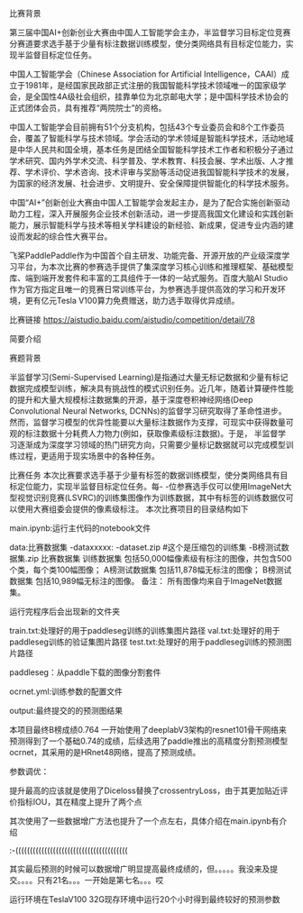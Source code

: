 比赛背景

第三届中国AI+创新创业大赛由中国人工智能学会主办，半监督学习目标定位竞赛分赛道要求选手基于少量有标注数据训练模型，使分类网络具有目标定位能力，实现半监督目标定位任务。

中国人工智能学会（Chinese Association for Artificial Intelligence，CAAI）成立于1981年，是经国家民政部正式注册的我国智能科学技术领域唯一的国家级学会，是全国性4A级社会组织，挂靠单位为北京邮电大学；是中国科学技术协会的正式团体会员，具有推荐“两院院士”的资格。

中国人工智能学会目前拥有51个分支机构，包括43个专业委员会和8个工作委员会，覆盖了智能科学与技术领域。学会活动的学术领域是智能科学技术，活动地域是中华人民共和国全境，基本任务是团结全国智能科学技术工作者和积极分子通过学术研究、国内外学术交流、科学普及、学术教育、科技会展、学术出版、人才推荐、学术评价、学术咨询、技术评审与奖励等活动促进我国智能科学技术的发展，为国家的经济发展、社会进步、文明提升、安全保障提供智能化的科学技术服务。

中国“AI+”创新创业大赛由中国人工智能学会发起主办，是为了配合实施创新驱动助力工程，深入开展服务企业技术创新活动，进一步提高我国文化建设和实践创新能力，展示智能科学与技术等相关学科建设的新经验、新成果，促进专业内涵的建设而发起的综合性大赛平台。

飞桨PaddlePaddle作为中国首个自主研发、功能完备、开源开放的产业级深度学习平台，为本次比赛的参赛选手提供了集深度学习核心训练和推理框架、基础模型库、端到端开发套件和丰富的工具组件于一体的一站式服务。百度大脑AI Studio作为官方指定且唯一的竞赛日常训练平台，为参赛选手提供高效的学习和开发环境，更有亿元Tesla V100算力免费赠送，助力选手取得优异成绩。

比赛链接
https://aistudio.baidu.com/aistudio/competition/detail/78

简要介绍

赛题背景

半监督学习(Semi-Supervised Learning)是指通过大量无标记数据和少量有标记数据完成模型训练，解决具有挑战性的模式识别任务。近几年，随着计算硬件性能的提升和大量大规模标注数据集的开源，基于深度卷积神经网络(Deep Convolutional Neural Networks, DCNNs)的监督学习研究取得了革命性进步。然而，监督学习模型的优异性能要以大量标注数据作为支撑，可现实中获得数量可观的标注数据十分耗费人力物力(例如，获取像素级标注数据)。于是， 半监督学习逐渐成为深度学习领域的热门研究方向，只需要少量标记数据就可以完成模型训练过程，更适用于现实场景中的各种任务。

比赛任务
本次比赛要求选手基于少量有标签的数据训练模型，使分类网络具有目标定位能力，实现半监督目标定位任务。每- -位参赛选手仅可以使用ImageNet大型视觉识别竞赛(LSVRC)的训练集图像作为训练数据，其中有标签的训练数据仅可以使用大赛组委会提供的像素级标注。
本次比赛项目的目录结构如下

main.ipynb:运行主代码的notebook文件

data:比赛数据集
    -dataxxxxx:
          -dataset.zip #这个是压缩包的训练集
         -B榜测试数据集.zip
    比赛数据集
    训练数据集 包括50,000幅像素级有标注的图像，共包含500个类，每个类100幅图像；
    A榜测试数据集 包括11,878幅无标注的图像；
    B榜测试数据集 包括10,989幅无标注的图像。
    备注： 所有图像均来自于ImageNet数据集。

运行完程序后会出现新的文件夹

train.txt:处理好的用于paddleseg训练的训练集图片路径
val.txt:处理好的用于paddleseg训练的验证集图片路径
test.txt:处理好的用于paddleseg训练的预测图片路径

paddleseg：从paddle下载的图像分割套件

ocrnet.yml:训练参数的配置文件

output:最终提交的的预测图结果

本项目最终B榜成绩0.764
一开始使用了deeplabV3架构的resnet101骨干网络来预测得到了一个基础0.74的成绩，后续选用了paddle推出的高精度分割预测模型ocrnet，其采用的是HRnet48网络，提高了预测成绩。

参数调优：

提升最高的应该就是使用了Diceloss替换了crossentryLoss，由于其更加贴近评价指标IOU，其在精度上提升了两个点

其次使用了一些数据增广方法也提升了一个点左右，具体介绍在main.ipynb有介绍

:-(((((((((((((((((((((((((((((((((((((((

其实最后预测的时候可以数据增广明显提高最终成绩的，但。。。。。我没来及提交。。。。只有21名。。。一开始是第七名。。。哎

运行环境在TeslaV100 32G现存环境中运行20个小时得到最终较好的预测参数

